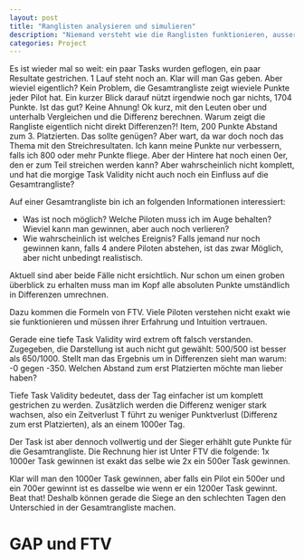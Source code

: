 ```yaml
---
layout: post
title: "Ranglisten analysieren und simulieren"
description: "Niemand versteht wie die Ranglisten funktionieren, ausser vielleicht.."
categories: Project
---
```


Es ist wieder mal so weit: ein paar Tasks wurden geflogen, ein paar Resultate gestrichen. 1 Lauf steht noch an. Klar will man Gas geben. Aber wieviel eigentlich? Kein Problem, die Gesamtrangliste zeigt wieviele Punkte jeder Pilot hat. Ein kurzer Blick darauf nützt irgendwie noch gar nichts, 1704 Punkte. Ist das gut? Keine Ahnung! Ok kurz, mit den Leuten ober und unterhalb Vergleichen und die Differenz berechnen. Warum zeigt die Rangliste eigentlich nicht direkt Differenzen?! Item, 200 Punkte Abstand zum 3. Platzierten. Das sollte genügen? Aber wart, da war doch noch das Thema mit den Streichresultaten. Ich kann meine Punkte nur verbessern, falls ich 800 oder mehr Punkte fliege. Aber der Hintere hat noch einen 0er, den er zum Teil streichen werden kann? Aber wahrscheinlich nicht komplett, und hat die morgige Task Validity nicht auch noch ein Einfluss auf die Gesamtrangliste?

Auf einer Gesamtrangliste bin ich an folgenden Informationen interessiert:
  * Was ist noch möglich? Welche Piloten muss ich im Auge behalten? Wieviel kann man gewinnen, aber auch noch verlieren?
  * Wie wahrscheinlich ist welches Ereignis? Falls jemand nur noch gewinnen kann, falls 4 andere Piloten abstehen, ist das zwar Möglich, aber nicht unbedingt realistisch.

Aktuell sind aber beide Fälle nicht ersichtlich. Nur schon um einen groben überblick zu erhalten muss man im Kopf alle absoluten Punkte umständlich in Differenzen umrechnen.

Dazu kommen die Formeln von FTV. Viele Piloten verstehen nicht exakt wie sie funktionieren und müssen ihrer Erfahrung und Intuition vertrauen.

Gerade eine tiefe Task Validity wird extrem oft falsch verstanden. Zugegeben, die Darstellung ist auch nicht gut gewählt: 500/500 ist besser als 650/1000. Stellt man das Ergebnis um in Differenzen sieht man warum: -0 gegen -350. Welchen Abstand zum erst Platzierten möchte man lieber haben?

Tiefe Task Validity bedeutet, dass der Tag einfacher ist um komplett gestrichen zu werden. Zusätzlich werden die Differenz weniger stark wachsen, also ein Zeitverlust T führt zu weniger Punktverlust (Differenz zum erst Platzierten), als an einem 1000er Tag.

Der Task ist aber dennoch vollwertig und der Sieger erhählt gute Punkte für die Gesamtrangliste. Die Rechnung hier ist Unter FTV die folgende: 1x 1000er Task gewinnen ist exakt das selbe wie 2x ein 500er Task gewinnen.

Klar will man den 1000er Task gewinnen, aber falls ein Pilot ein 500er und ein 700er gewinnt ist es dasselbe wie wenn er ein 1200er Task gewinnt. Beat that! Deshalb können gerade die Siege an den schlechten Tagen den Unterschied in der Gesamtrangliste machen.


# GAP und FTV





